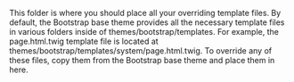 This folder is where you should place all your overriding template files. By
default, the Bootstrap base theme provides all the necessary template files in
various folders inside of themes/bootstrap/templates. For example, the
page.html.twig template file is located at
themes/bootstrap/templates/system/page.html.twig. To override any of these
files, copy them from the Bootstrap base theme and place them in here.
